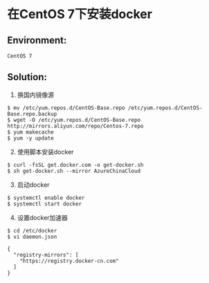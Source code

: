 # 在CentOS 7下安装docker

## Environment:

`CentOS 7`

## Solution:
1. 换国内镜像源
```
$ mv /etc/yum.repos.d/CentOS-Base.repo /etc/yum.repos.d/CentOS-Base.repo.backup
$ wget -O /etc/yum.repos.d/CentOS-Base.repo http://mirrors.aliyun.com/repo/Centos-7.repo
$ yum makecache
$ yum -y update
```

2. 使用脚本安装docker
```
$ curl -fsSL get.docker.com -o get-docker.sh
$ sh get-docker.sh --mirror AzureChinaCloud
```

3. 启动docker
```
$ systemctl enable docker
$ systemctl start docker
```

4. 设置docker加速器
```
$ cd /etc/docker
$ vi daemon.json

{
  "registry-mirrors": [
    "https://registry.docker-cn.com"
  ]
}
```
